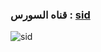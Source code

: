 
### قناه السورس : [sid](https://t.me/Sorel_s) ###

![sid](https://graph.org/file/732845e3bdaf22cd4c0fd.jpg)
